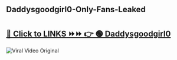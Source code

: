 
 ## Daddysgoodgirl0-Only-Fans-Leaked

# <h2><a href="https://clipsfans.com/Daddysgoodgirl0&ref=git">🔗 Click to LINKS ⏩⏩ 👉 🟢 Daddysgoodgirl0 </a></h2>

<a href="https://clipsfans.com/Daddysgoodgirl0&ref=git" rel="nofollow" data-target="animated-image.originalLink"><img src="https://i.ibb.co.com/xMMVF88/686577567.gif" alt="Viral Video Original" style="max-width: 100%; display: inline-block;" data-target="animated-image.originalImage"></a>

